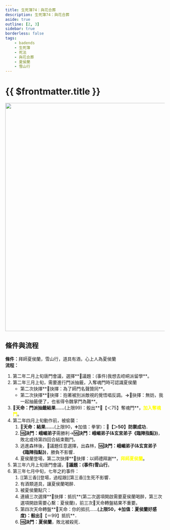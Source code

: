 ```yaml
---
title: 生死簿74：與花合葬
description: 生死簿74：與花合葬
aside: true
outline: [2, 3]
sidebar: true
borderless: false
tags:
    - badends
    - 生死簿
    - 死法
    - 與花合葬
    - 夏侯蘭
    - 雪山行
---
```


# {{ $frontmatter.title }}

<img width="720" src="/images/badends/badend74.png">

## 條件與流程

<b>條件：</b>拜師<Girl5Icon>夏侯蘭</Girl5Icon>，雪山行，道具有酒，心上人為<Girl5Icon>夏侯蘭</Girl5Icon><br>
<b>流程：</b><br>
1. 第二年二月上旬唐門會議，選擇**📜議題：(事件)我想去崆峒派留學**。
2. 第二年三月上旬，需要進行門派抽籤，入奪魂門時可認識<Girl5Icon>夏侯蘭</Girl5Icon>
   + 第二次抉擇**📖抉擇：為了師門名聲贊同**。
   + 第二次抉擇**📖抉擇：抱著被別派敵視的覺悟唱反調。**→**📖抉擇：無妨，我一起抽籤便了，也省得令魏掌門為難**。
3. **🎲天命：門派抽籤結果......**(上限99)：骰出**🧾【＜75】奪魂門**，<span style='color: Yellow;'>**加入奪魂門**</span>。
4. 第二年四月上旬動作前，被偷襲：
   1. **🎲天命：結果......**(上限90，➕加值：拳掌)：**🧾【＞50】防禦成功**．
   2. **🆚決鬥：峨嵋弟子**需勝利→**🆚決鬥：峨嵋弟子(&玄宮弟子《臨陣指點》)**，敗北或待第四回合結束戰鬥。
   3. 逃進森林後，🧾議題任意選擇，出森林，**🆚決鬥：峨嵋弟子(&玄宮弟子《臨陣指點》)**，勝負不影響．
   4. <Girl5Icon>夏侯蘭</Girl5Icon>登場，第二次抉擇**📖抉擇：以師禮拜謝**，<span style='color: Yellow;'>**拜師夏侯蘭**</span>。
5. 第三年六月上旬唐門會議，**📜議題：(事件)雪山行**。
6. 第三年七月中旬，七年之約事件：
   1. [[第三香]]登場，過程跟[[第三香]]生死不影響．
   2. 有酒類道具，讓<Girl5Icon>夏侯蘭</Girl5Icon>喝醉．
   3. 被<Girl5Icon>夏侯蘭</Girl5Icon>點穴：
   4. 連續三次選擇**📖抉擇：抵抗**(第二次選項開啟需要<Girl5Icon>夏侯蘭</Girl5Icon>喝醉，第三次選項開啟需要心繫：<Girl5Icon>夏侯蘭</Girl5Icon>)，前三次🎲天命轉盤結果不重要。
   5. 第四次天命轉盤**🎲天命：你的抵抗......**(上限50，➕加值：<Girl5Icon>夏侯蘭</Girl5Icon>好感度)：骰出**🧾【＝99】抵抗**．
   6. **🆚決鬥：<Girl5Icon>夏侯蘭</Girl5Icon>**，敗北被殺死．


